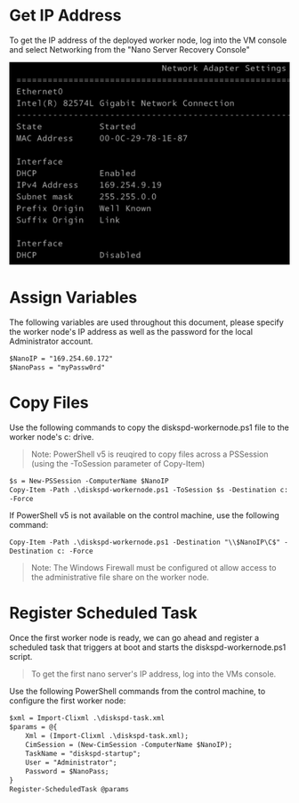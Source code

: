 # Get IP Address

To get the IP address of the deployed worker node, log into the VM console and select Networking from the "Nano Server Recovery Console"

![](/assets/nano_rc_network.png)

# Assign Variables

The following variables are used throughout this document, please specify the worker node's IP address as well as the password for the local Administrator account.

```
$NanoIP = "169.254.60.172"
$NanoPass = "myPassw0rd"
```

# Copy Files

Use the following commands to copy the diskspd-workernode.ps1 file to the worker node's c: drive.

> Note: PowerShell v5 is reuqired to copy files across a PSSession \(using the -ToSession parameter of Copy-Item\)

```
$s = New-PSSession -ComputerName $NanoIP
Copy-Item -Path .\diskspd-workernode.ps1 -ToSession $s -Destination c: -Force
```

If PowerShell v5 is not available on the control machine, use the following command:

```
Copy-Item -Path .\diskspd-workernode.ps1 -Destination "\\$NanoIP\C$" -Destination c: -Force
```

> Note: The Windows Firewall must be configured ot allow access to the administrative file share on the worker node.

# Register Scheduled Task

Once the first worker node is ready, we can go ahead and register a scheduled task that triggers at boot and starts the diskspd-workernode.ps1 script.

> To get the first nano server's IP address, log into the VMs console.

Use the following PowerShell commands from the control machine, to configure the first worker node:

```
$xml = Import-Clixml .\diskspd-task.xml
$params = @{
    Xml = (Import-Clixml .\diskspd-task.xml);
    CimSession = (New-CimSession -ComputerName $NanoIP);
    TaskName = "diskspd-startup";
    User = "Administrator";
    Password = $NanoPass;
}
Register-ScheduledTask @params
```


